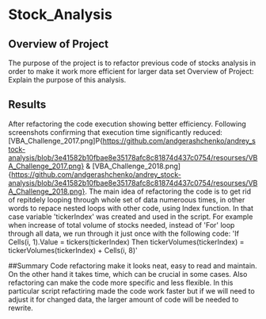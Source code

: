 # Stock_Analysis

## Overview of Project
The purpose of the project is to refactor previous code of stocks analysis in order to make it work more efficient for larger data set
Overview of Project: Explain the purpose of this analysis.
## Results
After refactoring the code execution showing better efficiency. Following screenshots confirming that execution time significantly reduced: [VBA_Challenge_2017.png]P{https://github.com/andgerashchenko/andrey_stock-analysis/blob/3e41582b10fbae8e35178afc8c81874d437c0754/resourses/VBA_Challenge_2017.png} & [VBA_Challenge_2018.png]{https://github.com/andgerashchenko/andrey_stock-analysis/blob/3e41582b10fbae8e35178afc8c81874d437c0754/resourses/VBA_Challenge_2018.png}. The main idea of refactoring the code is to get rid of repitdely looping through whole set of data numeroous times, in other words to repace nested loops with other code, using Index function. In that case variable 'tickerIndex' was created and used in the script. For example when increase of total volume of stocks needed, instead of 'For' loop through all data, we run through it just once with the following code: 
'If Cells(i, 1).Value = tickers(tickerIndex) Then
 tickerVolumes(tickerIndex) = tickerVolumes(tickerIndex) + Cells(i, 8)'
 
##Summary
Code refactoring make it looks neat, easy to read and maintain. On the other hand it takes time, which can be crucial in some cases. Also refactoring can make the code more specific and less flexible.
In this particular script refactiring made the code work faster but if we will need to adjust it for changed data, the larger amount of code will be needed to rewrite.
